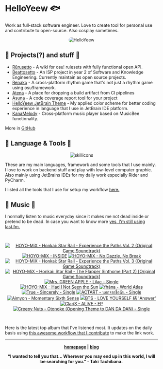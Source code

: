 # HelloYeew 🐟

Work as full-stack software engineer. Love to create tool for personal use and contribute to open-source. Also cosplay sometimes.

<p align=center>
    <img src=https://helloyeew.dev/home.webp style="border-radius: 8px" alt="HelloYeew" />
</p>


## 📄 Projects(?) and stuff 📄

- [Rūrusetto](https://rulesets.info/) - A wiki for osu! rulesets with fully functional open API.
- [Beattosetto](https://beatsets.info/) - An ISP project in year 2 of Software and Knowledge Engineering. Currently maintain as open source projects.
- [Renako](https://github.com/HelloYeew/renako) - A cross-platform rhythm game that's not just a rhythm game using osu!framework.
- [Atena](https://github.com/HelloYeew/atena) - A place for dropping a build artifact from CI pipelines
- [Asuna](https://github.com/HelloYeew/asuna) - A code coverage report tool for your project
- [HelloYeew JetBrain Theme](https://plugins.jetbrains.com/plugin/22883-helloyeew-theme) - My applied color scheme for better coding experience in language that I use in JetBrain IDE platform.
- [KanaMelody](https://github.com/HelloYeew/kana-melody) - Cross-platform music player based on MusicBee functionality.

More in [GitHub](https://github.com/HelloYeew?tab=repositories)

## 📇 Language & Tools 📇

<p align=center>
<img src=https://skillicons.dev/icons?i=python,django,cs,dotnet,java,js,ts,html,css,tailwind,prisma,nestjs,express,astro,svelte,php,docker,pycharm,rider,webstorm,idea,vscode,figma alt="skillicons" />
</p>

These are my main languages, framework and some tools that I use mainly. I love to work on backend stuff and play with low-level computer graphic. Also mainly using JetBrains IDEs for my daily work especially Rider and PyCharm.

I listed all the tools that I use for setup my workflow <a href="https://github.com/HelloYeew/workflow-setup">here.</a>

## 🎵 Music 🎵

I normally listen to music everyday since it makes me not dead inside or pretend to be dead. In case you want to know more <a href="https://www.last.fm/user/HelloYeew">yes, I'm still using last.fm.
  
<br>

<!-- lastfm -->
<p align="center"><a href="https://www.last.fm/music/HOYO-MiX/Honkai:+Star+Rail+-+Experience+the+Paths+Vol.+2+(Original+Game+Soundtrack)"><img src="https://lastfm.freetls.fastly.net/i/u/64s/011aa670104bcae247a4e513481b1bce.jpg" title="HOYO-MiX - Honkai: Star Rail - Experience the Paths Vol. 2 (Original Game Soundtrack)"></a> <a href="https://www.last.fm/music/HOYO-MiX/INSIDE"><img src="https://lastfm.freetls.fastly.net/i/u/64s/1d1842f08fd660fcaa77245a4fdadb9a.png" title="HOYO-MiX - INSIDE"></a> <a href="https://www.last.fm/music/HOYO-MiX/No+Dazzle,+No+Break"><img src="https://lastfm.freetls.fastly.net/i/u/64s/21e57da4e94e8c874938eda1516535fa.jpg" title="HOYO-MiX - No Dazzle, No Break"></a> <a href="https://www.last.fm/music/HOYO-MiX/Honkai:+Star+Rail+-+Experience+the+Paths+Vol.+3+(Original+Game+Soundtrack)"><img src="https://lastfm.freetls.fastly.net/i/u/64s/5b40b31861bd60f99b582f980ae14932.jpg" title="HOYO-MiX - Honkai: Star Rail - Experience the Paths Vol. 3 (Original Game Soundtrack)"></a> <a href="https://www.last.fm/music/HOYO-MiX/Honkai:+Star+Rail+-+The+Flapper+Sinthome+(Part+2)+%5BOriginal+Game+Soundtrack%5D"><img src="https://lastfm.freetls.fastly.net/i/u/64s/0b1aa7b839ba94345f65e55bc6d3ed61.jpg" title="HOYO-MiX - Honkai: Star Rail - The Flapper Sinthome (Part 2) [Original Game Soundtrack]"></a> <a href="https://www.last.fm/music/Mrs.+GREEN+APPLE/Lilac+-+Single"><img src="https://lastfm.freetls.fastly.net/i/u/64s/4a7039f5a45105a335fdb26e15eefb89.jpg" title="Mrs. GREEN APPLE - Lilac - Single"></a> <a href="https://www.last.fm/music/HOYO-MiX/Had+I+Not+Seen+the+Sun"><img src="https://lastfm.freetls.fastly.net/i/u/64s/169bc0818a56b98f9df6927ed7b15f0a.png" title="HOYO-MiX - Had I Not Seen the Sun"></a> <a href="https://www.last.fm/music/fh%C3%A1na/World+Atlas"><img src="https://lastfm.freetls.fastly.net/i/u/64s/6eddf45ec04c4dd4ecb77fc0f46b3076.jpg" title="fhána - World Atlas"></a> <a href="https://www.last.fm/music/True/Sincerely+-+Single"><img src="https://lastfm.freetls.fastly.net/i/u/64s/839418f91a560cecbd4ebee003a1e41b.png" title="True - Sincerely - Single"></a> <a href="https://www.last.fm/music/ACTART/%E0%B8%99%E0%B8%AD%E0%B8%81%E0%B8%88%E0%B8%B2%E0%B8%81%E0%B8%8A%E0%B8%B7%E0%B9%88%E0%B8%AD%E0%B8%89%E0%B8%B1%E0%B8%99+-+Single"><img src="https://lastfm.freetls.fastly.net/i/u/64s/eedaad2006bbb1ca81249573223bef6e.jpg" title="ACTART - นอกจากชื่อฉัน - Single"></a> <a href="https://www.last.fm/music/Aimyon/Momentary+Sixth+Sense"><img src="https://lastfm.freetls.fastly.net/i/u/64s/9d1174750f21e7a462e7e78bf82a6cf3.jpg" title="Aimyon - Momentary Sixth Sense"></a> <a href="https://www.last.fm/music/BTS/LOVE+YOURSELF+%E7%B5%90+%27Answer%27"><img src="https://lastfm.freetls.fastly.net/i/u/64s/1c1100b20e2eb165f9093a8b6ca5a6ed.jpg" title="BTS - LOVE YOURSELF 結 'Answer'"></a> <a href="https://www.last.fm/music/ClariS/ALIVE+-+EP"><img src="https://lastfm.freetls.fastly.net/i/u/64s/9142a501ca67b4fdcb0aa400c6eeac39.jpg" title="ClariS - ALIVE - EP"></a> <a href="https://www.last.fm/music/Creepy+Nuts/Otonoke+(Opening+Theme+to+DAN+DA+DAN)+-+Single"><img src="https://lastfm.freetls.fastly.net/i/u/64s/8fed76a8214d9b42b028b754b0c0c7d7.jpg" title="Creepy Nuts - Otonoke (Opening Theme to DAN DA DAN) - Single"></a> </p>

<br>

Here is the latest top album that I've listened most. It updates on the daily basis using <a href="https://github.com/melipass/lastfm-to-markdown/">this awesome workflow that I contribute</a> to make the link work.

---

<p align="center"><b><a href="https://helloyeew.dev">homepage</a> | <b><a href="https://helloyeew.dev/blog">blog</a></p>

<p align="center">“I wanted to tell you that… Wherever you may end up in this world, I will be searching for you.” - Taki Tachibana.</p>

